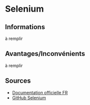 # Selenium

## Informations
à remplir
## Avantages/Inconvénients
à remplir
## Sources
* [Documentation officielle FR](https://www.selenium.dev/documentation/fr/)
* [GitHub Selenium](https://github.com/SeleniumHQ/selenium)
